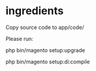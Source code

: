 # ingredients

Copy source code to app/code/

Please run:

php bin/magento setup:upgrade

php bin/magento setup:di:compile